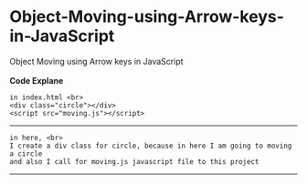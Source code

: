 # Object-Moving-using-Arrow-keys-in-JavaScript
Object Moving using Arrow keys in JavaScript
    <br><br>
    <b>Code Explane</b>
    <br>

    in index.html <br>
    <div class="circle"></div>
    <script src="moving.js"></script>


**************************************************************




    in here, <br>
    I create a div class for circle, because in here I am going to moving a circle
    and also I call for moving.js javascript file to this project


********************************************************
